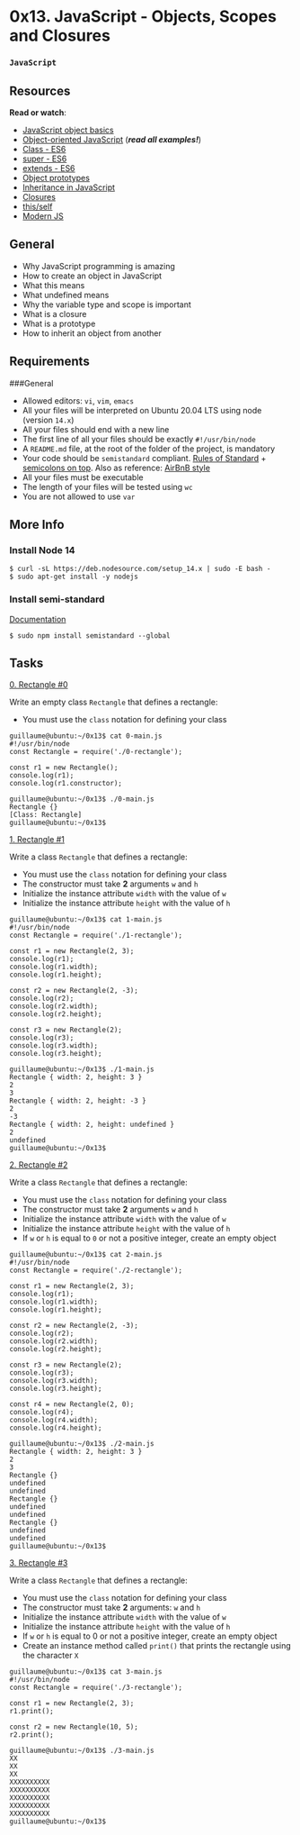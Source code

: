 # 0x13. JavaScript - Objects, Scopes and Closures
### `JavaScript`
## Resources
**Read or watch**:

* [JavaScript object basics](https://developer.mozilla.org/en-US/docs/Learn/JavaScript/Objects/Basics)
* [Object-oriented JavaScript](https://developer.mozilla.org/en-US/docs/Learn/JavaScript/Objects/Classes_in_JavaScript) (***read all examples!***)
* [Class - ES6](https://developer.mozilla.org/en-US/docs/Web/JavaScript/Reference/Classes)
* [super - ES6](https://developer.mozilla.org/en-US/docs/Web/JavaScript/Reference/Operators/super)
* [extends - ES6](https://developer.mozilla.org/en-US/docs/Web/JavaScript/Reference/Classes/extends)
* [Object prototypes](https://developer.mozilla.org/en-US/docs/Learn/JavaScript/Objects/Object_prototypes)
* [Inheritance in JavaScript](https://developer.mozilla.org/en-US/docs/Learn/JavaScript/Objects/Classes_in_JavaScript)
* [Closures](https://developer.mozilla.org/en-US/docs/Web/JavaScript/ClosuresB)
* [this/self](https://alistapart.com/article/getoutbindingsituations/)
* [Modern JS](https://github.com/mbeaudru/modern-js-cheatsheet)

## General
* Why JavaScript programming is amazing
* How to create an object in JavaScript
* What this means
* What undefined means
* Why the variable type and scope is important
* What is a closure
* What is a prototype
* How to inherit an object from another

## Requirements
###General
* Allowed editors: `vi`, `vim`, `emacs`
* All your files will be interpreted on Ubuntu 20.04 LTS using node (version `14.x`)
* All your files should end with a new line
* The first line of all your files should be exactly `#!/usr/bin/node`
* A `README.md` file, at the root of the folder of the project, is mandatory
* Your code should be `semistandard` compliant. [Rules of Standard](https://standardjs.com/rules.html) + [semicolons on top](https://github.com/standard/semistandard). Also as reference: [AirBnB style](https://github.com/airbnb/javascript)
* All your files must be executable
* The length of your files will be tested using `wc`
* You are not allowed to use `var`

## More Info
### Install Node 14
```
$ curl -sL https://deb.nodesource.com/setup_14.x | sudo -E bash -
$ sudo apt-get install -y nodejs
```
### Install semi-standard
[Documentation](https://github.com/standard/semistandard)
```
$ sudo npm install semistandard --global
```

## Tasks

[0. Rectangle #0](./0-rectangle.js)

Write an empty class `Rectangle` that defines a rectangle:

* You must use the `class` notation for defining your class
```
guillaume@ubuntu:~/0x13$ cat 0-main.js
#!/usr/bin/node
const Rectangle = require('./0-rectangle');

const r1 = new Rectangle();
console.log(r1);
console.log(r1.constructor);

guillaume@ubuntu:~/0x13$ ./0-main.js
Rectangle {}
[Class: Rectangle]
guillaume@ubuntu:~/0x13$
```

[1. Rectangle #1](./1-rectangle.js)

Write a class `Rectangle` that defines a rectangle:

* You must use the `class` notation for defining your class
* The constructor must take **2** arguments `w` and `h`
* Initialize the instance attribute `width` with the value of `w`
* Initialize the instance attribute `height` with the value of `h`
```
guillaume@ubuntu:~/0x13$ cat 1-main.js
#!/usr/bin/node
const Rectangle = require('./1-rectangle');

const r1 = new Rectangle(2, 3);
console.log(r1);
console.log(r1.width);
console.log(r1.height);

const r2 = new Rectangle(2, -3);
console.log(r2);
console.log(r2.width);
console.log(r2.height);

const r3 = new Rectangle(2);
console.log(r3);
console.log(r3.width);
console.log(r3.height);

guillaume@ubuntu:~/0x13$ ./1-main.js
Rectangle { width: 2, height: 3 }
2
3
Rectangle { width: 2, height: -3 }
2
-3
Rectangle { width: 2, height: undefined }
2
undefined
guillaume@ubuntu:~/0x13$
```

[2. Rectangle #2](./2-rectangle.js)

Write a class `Rectangle` that defines a rectangle:

* You must use the `class` notation for defining your class
* The constructor must take **2** arguments `w` and `h`
* Initialize the instance attribute `width` with the value of `w`
* Initialize the instance attribute `height` with the value of `h`
* If `w` or `h` is equal to `0` or not a positive integer, create an empty object
```
guillaume@ubuntu:~/0x13$ cat 2-main.js
#!/usr/bin/node
const Rectangle = require('./2-rectangle');

const r1 = new Rectangle(2, 3);
console.log(r1);
console.log(r1.width);
console.log(r1.height);

const r2 = new Rectangle(2, -3);
console.log(r2);
console.log(r2.width);
console.log(r2.height);

const r3 = new Rectangle(2);
console.log(r3);
console.log(r3.width);
console.log(r3.height);

const r4 = new Rectangle(2, 0);
console.log(r4);
console.log(r4.width);
console.log(r4.height);

guillaume@ubuntu:~/0x13$ ./2-main.js
Rectangle { width: 2, height: 3 }
2
3
Rectangle {}
undefined
undefined
Rectangle {}
undefined
undefined
Rectangle {}
undefined
undefined
guillaume@ubuntu:~/0x13$
```

[3. Rectangle #3](./3-rectangle.js)

Write a class `Rectangle` that defines a rectangle:

* You must use the `class` notation for defining your class
* The constructor must take **2** arguments: `w` and `h`
* Initialize the instance attribute `width` with the value of `w`
* Initialize the instance attribute `height` with the value of `h`
* If `w` or `h` is equal to 0 or not a positive integer, create an empty object
* Create an instance method called `print()` that prints the rectangle using the character `X`
```
guillaume@ubuntu:~/0x13$ cat 3-main.js
#!/usr/bin/node
const Rectangle = require('./3-rectangle');

const r1 = new Rectangle(2, 3);
r1.print();

const r2 = new Rectangle(10, 5);
r2.print();

guillaume@ubuntu:~/0x13$ ./3-main.js
XX
XX
XX
XXXXXXXXXX
XXXXXXXXXX
XXXXXXXXXX
XXXXXXXXXX
XXXXXXXXXX
guillaume@ubuntu:~/0x13$
```
